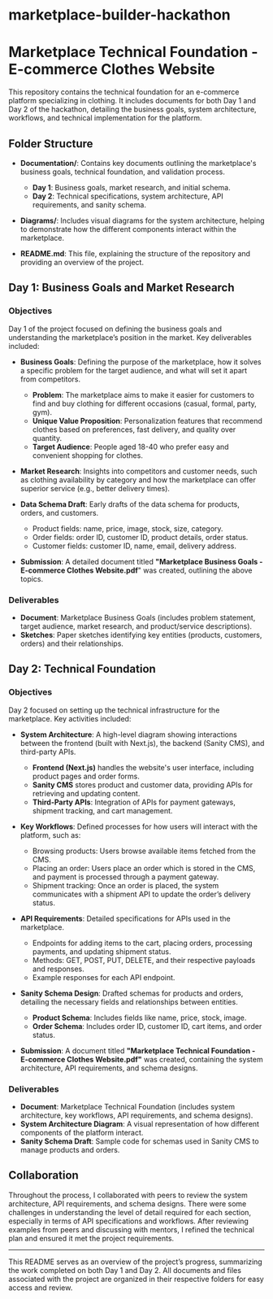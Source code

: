 # marketplace-builder-hackathon
# Marketplace Technical Foundation - E-commerce Clothes Website

This repository contains the technical foundation for an e-commerce platform specializing in clothing. It includes documents for both Day 1 and Day 2 of the hackathon, detailing the business goals, system architecture, workflows, and technical implementation for the platform.

## Folder Structure

- **Documentation/**: Contains key documents outlining the marketplace's business goals, technical foundation, and validation process.
  - **Day 1**: Business goals, market research, and initial schema.
  - **Day 2**: Technical specifications, system architecture, API requirements, and sanity schema.

- **Diagrams/**: Includes visual diagrams for the system architecture, helping to demonstrate how the different components interact within the marketplace.

- **README.md**: This file, explaining the structure of the repository and providing an overview of the project.

## Day 1: Business Goals and Market Research

### Objectives
Day 1 of the project focused on defining the business goals and understanding the marketplace’s position in the market. Key deliverables included:

- **Business Goals**: Defining the purpose of the marketplace, how it solves a specific problem for the target audience, and what will set it apart from competitors.
  - **Problem**: The marketplace aims to make it easier for customers to find and buy clothing for different occasions (casual, formal, party, gym).
  - **Unique Value Proposition**: Personalization features that recommend clothes based on preferences, fast delivery, and quality over quantity.
  - **Target Audience**: People aged 18-40 who prefer easy and convenient shopping for clothes.

- **Market Research**: Insights into competitors and customer needs, such as clothing availability by category and how the marketplace can offer superior service (e.g., better delivery times).

- **Data Schema Draft**: Early drafts of the data schema for products, orders, and customers.
  - Product fields: name, price, image, stock, size, category.
  - Order fields: order ID, customer ID, product details, order status.
  - Customer fields: customer ID, name, email, delivery address.

- **Submission**: A detailed document titled **"Marketplace Business Goals - E-commerce Clothes Website.pdf**" was created, outlining the above topics.

### Deliverables
- **Document**: Marketplace Business Goals (includes problem statement, target audience, market research, and product/service descriptions).
- **Sketches**: Paper sketches identifying key entities (products, customers, orders) and their relationships.

## Day 2: Technical Foundation

### Objectives
Day 2 focused on setting up the technical infrastructure for the marketplace. Key activities included:

- **System Architecture**: A high-level diagram showing interactions between the frontend (built with Next.js), the backend (Sanity CMS), and third-party APIs.
  - **Frontend (Next.js)** handles the website's user interface, including product pages and order forms.
  - **Sanity CMS** stores product and customer data, providing APIs for retrieving and updating content.
  - **Third-Party APIs**: Integration of APIs for payment gateways, shipment tracking, and cart management.

- **Key Workflows**: Defined processes for how users will interact with the platform, such as:
  - Browsing products: Users browse available items fetched from the CMS.
  - Placing an order: Users place an order which is stored in the CMS, and payment is processed through a payment gateway.
  - Shipment tracking: Once an order is placed, the system communicates with a shipment API to update the order’s delivery status.

- **API Requirements**: Detailed specifications for APIs used in the marketplace.
  - Endpoints for adding items to the cart, placing orders, processing payments, and updating shipment status.
  - Methods: GET, POST, PUT, DELETE, and their respective payloads and responses.
  - Example responses for each API endpoint.

- **Sanity Schema Design**: Drafted schemas for products and orders, detailing the necessary fields and relationships between entities.
  - **Product Schema**: Includes fields like name, price, stock, image.
  - **Order Schema**: Includes order ID, customer ID, cart items, and order status.

- **Submission**: A document titled **"Marketplace Technical Foundation - E-commerce Clothes Website.pdf"** was created, containing the system architecture, API requirements, and schema designs.

### Deliverables
- **Document**: Marketplace Technical Foundation (includes system architecture, key workflows, API requirements, and schema designs).
- **System Architecture Diagram**: A visual representation of how different components of the platform interact.
- **Sanity Schema Draft**: Sample code for schemas used in Sanity CMS to manage products and orders.

## Collaboration

Throughout the process, I collaborated with peers to review the system architecture, API requirements, and schema designs. There were some challenges in understanding the level of detail required for each section, especially in terms of API specifications and workflows. After reviewing examples from peers and discussing with mentors, I refined the technical plan and ensured it met the project requirements.

---

This README serves as an overview of the project’s progress, summarizing the work completed on both Day 1 and Day 2. All documents and files associated with the project are organized in their respective folders for easy access and review.

